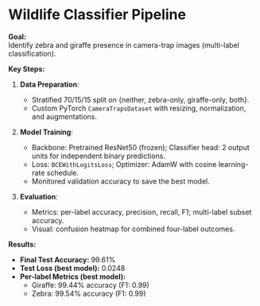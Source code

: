 # Wildlife Classifier Pipeline

**Goal:**  
Identify zebra and giraffe presence in camera-trap images (multi-label classification).

**Key Steps:**  
1. **Data Preparation**:  
   - Stratified 70/15/15 split on {neither, zebra-only, giraffe-only, both}.  
   - Custom PyTorch `CameraTrapsDataset` with resizing, normalization, and augmentations.

2. **Model Training**:  
   - Backbone: Pretrained ResNet50 (frozen); Classifier head: 2 output units for independent binary predictions.  
   - Loss: `BCEWithLogitsLoss`; Optimizer: AdamW with cosine learning-rate schedule.  
   - Monitored validation accuracy to save the best model.

3. **Evaluation**:  
   - Metrics: per-label accuracy, precision, recall, F1; multi-label subset accuracy.  
   - Visual: confusion heatmap for combined four-label outcomes.

**Results:**  
- **Final Test Accuracy:** 99.61%  
- **Test Loss (best model):** 0.0248  
- **Per-label Metrics (best model):**  
  - Giraffe: 99.44% accuracy (F1: 0.99)  
  - Zebra:   99.54% accuracy (F1: 0.99)  
